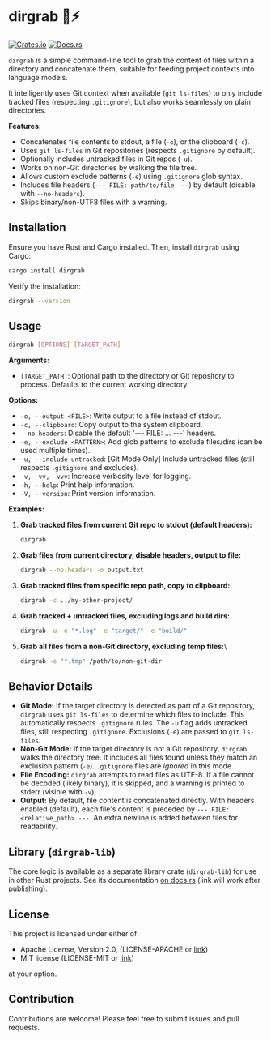 # dirgrab 📁⚡

[![Crates.io](https://img.shields.io/crates/v/dirgrab.svg)](https://crates.io/crates/dirgrab) <!-- Update link/version later -->
[![Docs.rs](https://docs.rs/dirgrab-lib/badge.svg)](https://docs.rs/dirgrab-lib) <!-- Update link/version later -->

`dirgrab` is a simple command-line tool to grab the content of files within a directory and concatenate them, suitable for feeding project contexts into language models.

It intelligently uses Git context when available (`git ls-files`) to only include tracked files (respecting `.gitignore`), but also works seamlessly on plain directories.

**Features:**

* Concatenates file contents to stdout, a file (`-o`), or the clipboard (`-c`).
* Uses `git ls-files` in Git repositories (respects `.gitignore` by default).
* Optionally includes untracked files in Git repos (`-u`).
* Works on non-Git directories by walking the file tree.
* Allows custom exclude patterns (`-e`) using `.gitignore` glob syntax.
* Includes file headers (`--- FILE: path/to/file ---`) by default (disable with `--no-headers`).
* Skips binary/non-UTF8 files with a warning.

## Installation

Ensure you have Rust and Cargo installed. Then, install `dirgrab` using Cargo:

```bash
cargo install dirgrab
```

Verify the installation:

```bash
dirgrab --version
```

## Usage

```bash
dirgrab [OPTIONS] [TARGET_PATH]
```

**Arguments:**

* `[TARGET_PATH]`: Optional path to the directory or Git repository to process. Defaults to the current working directory.

**Options:**

* `-o, --output <FILE>`: Write output to a file instead of stdout.
* `-c, --clipboard`: Copy output to the system clipboard.
* `--no-headers`: Disable the default '--- FILE: ... ---' headers.
* `-e, --exclude <PATTERN>`: Add glob patterns to exclude files/dirs (can be used multiple times).
* `-u, --include-untracked`: [Git Mode Only] Include untracked files (still respects `.gitignore` and excludes).
* `-v, -vv, -vvv`: Increase verbosity level for logging.
* `-h, --help`: Print help information.
* `-V, --version`: Print version information.

**Examples:**

1. **Grab tracked files from current Git repo to stdout (default headers):**

    ```bash
    dirgrab
    ```

2. **Grab files from current directory, disable headers, output to file:**

    ```bash
    dirgrab --no-headers -o output.txt
    ```

3. **Grab tracked files from specific repo path, copy to clipboard:**

    ```bash
    dirgrab -c ../my-other-project/
    ```

4. **Grab tracked + untracked files, excluding logs and build dirs:**

    ```bash
    dirgrab -u -e "*.log" -e "target/" -e "build/"
    ```

5. **Grab all files from a non-Git directory, excluding temp files:**\

    ```bash
    dirgrab -e "*.tmp" /path/to/non-git-dir
    ```

## Behavior Details

* **Git Mode:** If the target directory is detected as part of a Git repository, `dirgrab` uses `git ls-files` to determine which files to include. This automatically respects `.gitignore` rules. The `-u` flag adds untracked files, still respecting `.gitignore`. Exclusions (`-e`) are passed to `git ls-files`.
* **Non-Git Mode:** If the target directory is not a Git repository, `dirgrab` walks the directory tree. It includes all files found unless they match an exclusion pattern (`-e`). `.gitignore` files are *ignored* in this mode.
* **File Encoding:** `dirgrab` attempts to read files as UTF-8. If a file cannot be decoded (likely binary), it is skipped, and a warning is printed to stderr (visible with `-v`).
* **Output:** By default, file content is concatenated directly. With headers enabled (default), each file's content is preceded by `--- FILE: <relative_path> ---`. An extra newline is added between files for readability.

## Library (`dirgrab-lib`)

The core logic is available as a separate library crate (`dirgrab-lib`) for use in other Rust projects. See its documentation [on docs.rs](https://docs.rs/dirgrab-lib) (link will work after publishing).

## License

This project is licensed under either of:

* Apache License, Version 2.0, (LICENSE-APACHE or [link](http://www.apache.org/licenses/LICENSE-2.0))
* MIT license (LICENSE-MIT or [link](http://opensource.org/licenses/MIT))

at your option.

## Contribution

Contributions are welcome! Please feel free to submit issues and pull requests.

